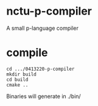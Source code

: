 # nctu-p-compiler
A small p-language compiler

# compile

```
cd .../0413220-p-compiler
mkdir build
cd build
cmake ..
```

Binaries will generate in ./bin/
